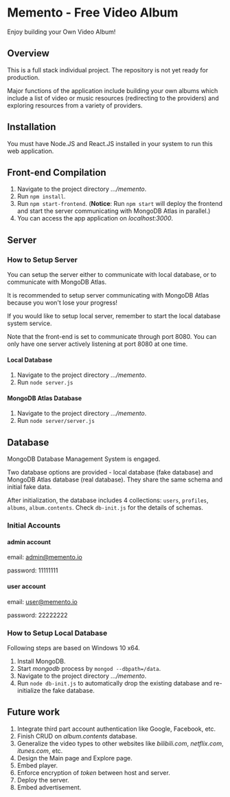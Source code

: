 # Memento - Free Video Album

Enjoy building your Own Video Album!

## Overview

This is a full stack individual project. The repository is not yet ready for production.

Major functions of the application include building your own albums which include a list of video or music resources (redirecting to the providers) and exploring resources from a variety of providers.

## Installation

You must have Node.JS and React.JS installed in your system to run this web application.

## Front-end Compilation

1. Navigate to the project directory *.../memento*.
2. Run `npm install`.
3. Run `npm start-frontend`. (**Notice**: Run `npm start` will deploy the frontend and start the server communicating with MongoDB Atlas in parallel.)
4. You can access the app application on *localhost:3000*.

## Server

### How to Setup Server

You can setup the server either to communicate with local database, or to communicate with MongoDB Atlas.

It is recommended to setup server communicating with MongoDB Atlas because you won't lose your progress!

If you would like to setup local server, remember to start the local database system service.

Note that the front-end is set to communicate through port 8080. You can only have one server actively listening at port 8080 at one time.

#### Local Database

1. Navigate to the project directory *.../memento*.
2. Run `node server.js`

#### MongoDB Atlas Database

1. Navigate to the project directory *.../memento*.
2. Run `node server/server.js`

## Database

MongoDB Database Management System is engaged.

Two database options are provided - local database (fake database) and MongoDB Atlas database (real database). They share the same schema and initial fake data.

After initialization, the database includes 4 collections: `users`, `profiles`, `albums`, `album.contents`. Check `db-init.js` for the details of schemas.

### Initial Accounts

#### admin account

email: admin@memento.io

password: 11111111

#### user account

email: user@memento.io

password: 22222222

### How to Setup Local Database

Following steps are based on Windows 10 x64.

1. Install MongoDB.
2. Start *mongodb* process by `mongod --dbpath=/data`.
3. Navigate to the project directory *.../memento*.
4. Run `node db-init.js` to automatically drop the existing database and re-initialize the fake database.

## Future work

1. Integrate third part account authentication like Google, Facebook, etc.
2. Finish CRUD on *album.contents* database.
3. Generalize the video types to other websites like *bilibili.com*, *netflix.com*, *itunes.com*, etc.
4. Design the Main page and Explore page.
5. Embed player.
6. Enforce encryption of *token* between host and server.
7. Deploy the server.
8. Embed advertisement.
